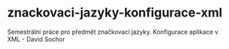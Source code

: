 # znackovaci-jazyky-konfigurace-xml
Semestrální práce pro předmět značkovací jazyky. Konfigurace aplikace v XML - David Sochor
